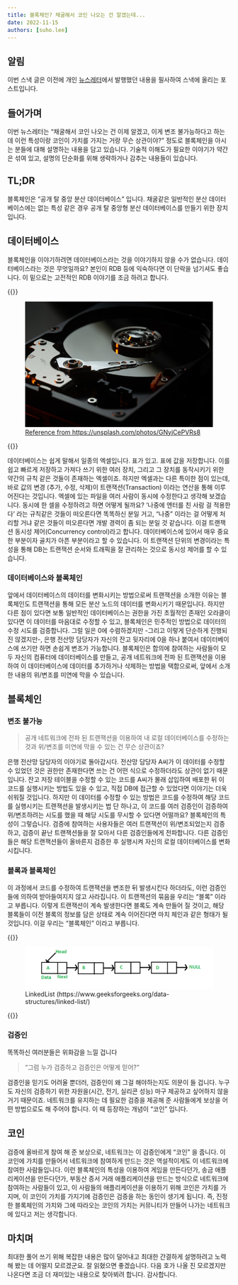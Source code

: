 ```yaml
---
title: 블록체인? 채굴해서 코인 나오는 건 알겠는데...
date: 2022-11-15
authors: [suho.lee]
---
```


## 알림
이번 스낵 글은 이전에 개인 [뉴스레터](https://www.getrevue.co/profile/bin_bash_shell/issues/issue-1-838950)에서 발행했던 내용을
필사하여 스낵에 올리는 포스트입니다.

## 들어가며
이번 뉴스레터는 “채굴해서 코인 나오는 건 이제 알겠고, 이게 변조 불가능하다고 하는데 이런 특성이랑 코인이 가치를 가지는 거랑 무슨 상관이야?” 정도로 블록체인을 아시는 분들에 대해 설명하는 내용을 담고 있습니다. 기술적 이해도가 필요한 이야기가 약간은 섞여 있고, 설명의 단순화를 위해 생략하거나 감추는 내용들이 있습니다.

## TL;DR
블록체인은 “공개 탈 중앙 분산 데이터베이스” 입니다. 채굴같은 일반적인 분산 데이터베이스에는 없는 특성 같은 경우 공개 탈 중앙형 분산 데이터베이스를 만들기 위한 장치입니다.

## 데이터베이스
블록체인을 이야기하려면 데이터베이스라는 것을 이야기하지 않을 수가 없습니다. 데이터베이스라는 것은 무엇일까요? 본인이 RDB 등에 익숙하다면 이 단락을 넘기셔도 좋습니다. 이 밑으로는 고전적인 RDB 이야기를 조금 하려고 합니다.

{{<rawhtml>}}
<figure>
  <a href="https://ko.wikipedia.org/wiki/%EB%8D%B0%EC%9D%B4%ED%84%B0%EB%B2%A0%EC%9D%B4%EC%8A%A4">
  <img src="images/database.jpg" alt="하드디스크의 내부, 헤드와 디스크가 보인다."/>
  <figcaption>Reference from https://unsplash.com/photos/GNyjCePVRs8</figcaption>
  </a>
</figure>
{{</rawhtml>}}

데이터베이스는 쉽게 말해서 일종의 엑셀입니다. 표가 있고. 표에 값을 저장합니다. 이를 쉽고 빠르게 저장하고 가져다 쓰기 위한 여러 장치, 그리고 그 장치를 동작시키기 위한 약간의 규칙 같은 것들이 존재하는 엑셀이죠.
하지만 엑셀과는 다른 특이한 점이 있는데, 바로 값의 변경 (추가, 수정, 삭제)이 트랜잭션(Transaction) 이라는 연산을 통해 이루어진다는 것입니다.
엑셀에 있는 파일을 여러 사람이 동시에 수정한다고 생각해 보겠습니다. 동시에 한 셀을 수정하려고 하면 어떻게 될까요? ‘나중에 엔터를 친 사람 걸 적용한다’ 라는 규칙같은 것들이 떠오른다면 똑똑하신 분일 거고, “나중” 이라는 걸 어떻게 처리할 거냐 같은 것들이 떠오른다면 개발 경력이 좀 되는 분일 것 같습니다.
이걸 트랜잭션 동시성 제어(Concurrency control)라고 합니다. 데이터베이스에 있어서 매우 중요한 부분이자 골치가 아픈 부분이라고 할 수 있습니다. 이 트랜잭션 단위의 변경이라는 특성을 통해 DB는 트랜잭션 순서와 트래픽을 잘 관리하는 것으로 동시성 제어를 할 수 있습니다.

### 데이터베이스와 블록체인
앞에서 데이터베이스의 데이터를 변화시키는 방법으로써 트랜잭션을 소개한 이유는 블록체인도 트랜잭션을 통해 모든 분산 노드의 데이터를 변화시키기 때문입니다.
하지만 다른 점이 있다면 보통 일반적인 데이터베이스는 권한을 가진 초월적인 존재인 오라클이 있다면 이 데이터를 마음대로 수정할 수 있고, 블록체인은 민주적인 방법으로 데이터의 수정 시도를 검증합니다.
그럴 일은 0에 수렴하겠지만 -그리고 이렇게 단순하게 진행되진 않겠지만-, 은행 전산망 담당자가 자신의 잔고 뒷자리에 0을 하나 붙여서 데이터베이스에 쓰기만 하면 손쉽게 변조가 가능합니다.
블록체인은 합의에 참여하는 사람들이 모두 자신의 컴퓨터에 데이터베이스를 만들고, 공개 네트워크에 전파 된 트랜잭션을 이용하여 이 데이터베이스에 데이터를 추가하거나 삭제하는 방법을 택함으로써, 앞에서 소개한 내용의 위/변조를 미연에 막을 수 있습니다.

## 블록체인
### 변조 불가능
> 공개 네트워크에 전파 된 트랜잭션을 이용하여 내 로컬 데이터베이스를 수정하는 것과 위/변조를 미연에 막을 수 있는 건 무슨 상관이죠?

은행 전산망 담당자의 이야기로 돌아갑시다. 전산망 담당자 A씨가 이 데이터를 수정할 수 있었던 것은 권한만 존재한다면 쓰는 건 어떤 식으로 수정하더라도 상관이 없기 때문입니다. 잔고 저장 테이블을 수정할 수 있는 코드를 A씨가 몰래 삽입하여 배포한 뒤 이 코드를 실행시키는 방법도 있을 수 있고, 직접 DB에 접근할 수 있었다면 이야기는 더욱 쉬워질 것입니다.
하지만 이 데이터를 수정할 수 있는 방법은 코드를 수정하여 해당 코드를 실행시키는 트랜잭션을 발생시키는 법 단 하나고, 이 코드를 여러 검증인이 검증하여 위/변조하려는 시도를 했을 때 해당 시도를 무시할 수 있다면 어떨까요?
블록체인의 특성이 그렇습니다. 검증에 참여하는 사용자들은 여러 트랜잭션이 위/변조되었는지 검증하고, 검증이 끝난 트랜잭션들을 잘 모아서 다른 검증인들에게 전파합니다. 다른 검증인들은 해당 트랜잭션들이 올바른지 검증한 후 실행시켜 자신의 로컬 데이터베이스를 변화시킵니다.

### 블록과 블록체인
이 과정에서 코드를 수정하여 트랜잭션을 변조한 뒤 발생시킨다 하더라도, 이런 검증인들에 의하여 받아들여지지 않고 사라집니다. 이 트랜잭션의 묶음을 우리는 “블록” 이라고 부릅니다.
이렇게 트랜잭션이 계속 발생한다면 블록도 계속 만들어 질 것이고, 해당 블록들이 이전 블록의 정보를 담은 상태로 계속 이어진다면 마치 체인과 같은 형태가 될 것입니다. 이걸 우리는 “블록체인” 이라고 부릅니다.

{{<rawhtml>}}
<figure>
  <img src="images/Linkedlist.png" alt="링크드리스트 그림."/>
  <figcaption>LinkedList (https://www.geeksforgeeks.org/data-structures/linked-list/)</figcaption>
</figure>
{{</rawhtml>}}

### 검증인
똑똑하신 여러분들은 위화감을 느낄 겁니다

>“그럼 누가 검증하고 검증인은 어떻게 믿어?”

검증인을 믿기도 어려울 뿐더러, 검증인이 왜 그걸 해야하는지도 의문이 들 겁니다. 누구도 자신의 검증하기 위한 자원을(시간, 전기, 실리콘 성능) 마구 제공하고 싶어하지 않을 거기 때문이죠. 네트워크를 유지하는 데 필요한 검증을 제공해 준 사람들에게 보상을 어떤 방법으로도 해 주어야 합니다. 이 때 등장하는 개념이 “코인” 입니다.

## 코인
검증에 올바르게 참여 해 준 보상으로, 네트워크는 이 검증인에게 “코인” 을 줍니다. 이 코인에 가치를 만들어서 네트워크에 참여하게 만드는 것은 역설적이게도 이 네트워크에 참여한 사람들입니다.
이런 블록체인의 특성을 이용하여 게임을 만든다던가, 송금 애플리케이션을 만든다던가, 부동산 증서 거래 애플리케이션을 만드는 방식으로 네트워크에 참여하는 사람들이 있고, 이 사람들의 애플리케이션을 이용하기 위해 코인은 가치를 가지며, 이 코인이 가치를 가지기에 검증인은 검증을 하는 동인이 생기게 됩니다.
즉, 진정한 블록체인의 가치와 그에 따라오는 코인의 가치는 커뮤니티가 만들어 나가는 네트워크에 있다고 저는 생각합니다.

## 마치며
최대한 풀어 쓰기 위해 복잡한 내용은 많이 덜어내고 최대한 간결하게 설명하려고 노력해 봤는 데 어떨지 모르겠군요. 잘 읽혔으면 좋겠습니다. 다음 호가 나올 진 모르겠지만 나온다면 조금 더 재미있는 내용으로 찾아뵈려 합니다. 감사합니다.
